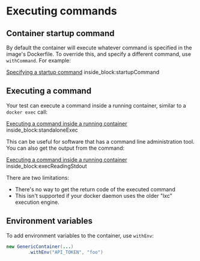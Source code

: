 # Executing commands

## Container startup command

By default the container will execute whatever command is specified in the image's Dockerfile. To override this, and specify a different command, use `withCommand`. For example:

<!--codeinclude-->
[Specifying a startup command](../example/src/test/java/generic/CommandsTest.java) inside_block:startupCommand
<!--/codeinclude-->

## Executing a command

Your test can execute a command inside a running container, similar to a `docker exec` call:

<!--codeinclude-->
[Executing a command inside a running container](../example/src/test/java/generic/ExecTest.java) inside_block:standaloneExec
<!--/codeinclude-->

This can be useful for software that has a command line administration tool. You can also get the output from the command:

<!--codeinclude-->
[Executing a command inside a running container](../example/src/test/java/generic/ExecTest.java) inside_block:execReadingStdout
<!--/codeinclude-->

There are two limitations:
* There's no way to get the return code of the executed command
* This isn't supported if your docker daemon uses the older "lxc" execution engine.

## Environment variables

To add environment variables to the container, use `withEnv`:
```java
new GenericContainer(...)
		.withEnv("API_TOKEN", "foo")
```
